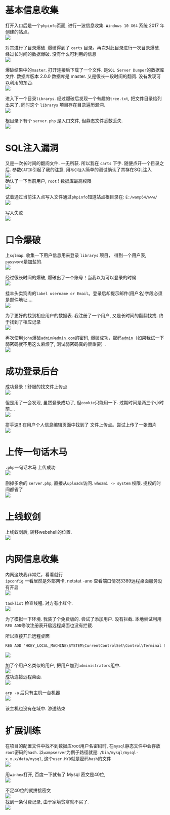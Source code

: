 基本信息收集
======

打开入口后是一个`phpinfo`页面, 进行一波信息收集. `Windows 10 X64` 系统 2017 年 创建的站点。  
[![](https://shs3.b.qianxin.com/attack_forum/2021/07/attach-8984eb390388f8f5001fd0453cc8f9a206060ddd.png)](https://shs3.b.qianxin.com/attack_forum/2021/07/attach-8984eb390388f8f5001fd0453cc8f9a206060ddd.png)

对其进行了目录爆破. 爆破得到了 `carts` 目录。再次对此目录进行一次目录爆破. 经过长时间的数据爆破. 没有什么可利用的信息  
[![](https://shs3.b.qianxin.com/attack_forum/2021/07/attach-cf63f0e61c15229522e1178e043952d7c6f70e29.png)](https://shs3.b.qianxin.com/attack_forum/2021/07/attach-cf63f0e61c15229522e1178e043952d7c6f70e29.png)

爆破结果中的`master`. 打开连接后下载了一个文件. 是`SQL Server Dumper`的数据库文件. 数据库版本 2.0.0 数据库是 master. 又是很长一段时间的翻阅. 没有发现可以利用的东西.  
[![](https://shs3.b.qianxin.com/attack_forum/2021/07/attach-953524d77ca5b7bd6c680c6a23e3c990dd7a6bb0.png)](https://shs3.b.qianxin.com/attack_forum/2021/07/attach-953524d77ca5b7bd6c680c6a23e3c990dd7a6bb0.png)

进入下一个目录`librarys`. 经过爆破后发现一个有趣的`tree.txt`, 把文件目录给列出来了. 同时这个 `librarys` 项目存在目录遍历漏洞.  
[![](https://shs3.b.qianxin.com/attack_forum/2021/07/attach-0e9f0be03896114e84c3c5e956ac3fab0364f9a7.png)](https://shs3.b.qianxin.com/attack_forum/2021/07/attach-0e9f0be03896114e84c3c5e956ac3fab0364f9a7.png)

根目录下有个 `server.php` 是入口文件, 但静态文件悉数丢失.  
[![](https://shs3.b.qianxin.com/attack_forum/2021/07/attach-2e20ca3bd7dcc48f2e3f0e49e3de047013ba908d.png)](https://shs3.b.qianxin.com/attack_forum/2021/07/attach-2e20ca3bd7dcc48f2e3f0e49e3de047013ba908d.png)

SQL注入漏洞
=======

又是一次长时间的翻阅文件. 一无所获. 所以我在 `carts` 下手. 随便点开一个目录之后. 参数`CATID`引起了我的注意, 用`布尔注入`简单的测试确认了其存在SQL注入  
[![](https://shs3.b.qianxin.com/attack_forum/2021/07/attach-9ba8936cda5ba45268a28536adf70e22f2c8f603.png)](https://shs3.b.qianxin.com/attack_forum/2021/07/attach-9ba8936cda5ba45268a28536adf70e22f2c8f603.png)  
确认了一下当前用户, `root` ! 数据库最高权限  
[![](https://shs3.b.qianxin.com/attack_forum/2021/07/attach-5846099e0bbcf69412c64eb32cee4f75926f837d.png)](https://shs3.b.qianxin.com/attack_forum/2021/07/attach-5846099e0bbcf69412c64eb32cee4f75926f837d.png)

试着通过当前注入点写入文件通过`phpinfo`知道站点根目录在: `E:/wamp64/www/`  
[![](https://shs3.b.qianxin.com/attack_forum/2021/07/attach-c46a3c1d4d3f340b0227d2806fd08cd7ab57d5dc.png)](https://shs3.b.qianxin.com/attack_forum/2021/07/attach-c46a3c1d4d3f340b0227d2806fd08cd7ab57d5dc.png)

写入失败  
[![](https://shs3.b.qianxin.com/attack_forum/2021/07/attach-0ce5841acf78f5b910780c9dc6ac740e059f7542.png)](https://shs3.b.qianxin.com/attack_forum/2021/07/attach-0ce5841acf78f5b910780c9dc6ac740e059f7542.png)

口令爆破
====

上`sqlmap`. 收集一下用户信息用来登录 `librarys` 项目， 得到一个用户表, `password`是加盐的.  
[![](https://shs3.b.qianxin.com/attack_forum/2021/07/attach-b3ed8fee767cae9af4e851c8e0d2842629ca73bb.png)](https://shs3.b.qianxin.com/attack_forum/2021/07/attach-b3ed8fee767cae9af4e851c8e0d2842629ca73bb.png)

经过很长时间的爆破, 爆破出了一个账号！当我以为可以登录的时候  
[![](https://shs3.b.qianxin.com/attack_forum/2021/07/attach-3ed7249aa2e678a1ab1e6049a29baea36c8714ba.png)](https://shs3.b.qianxin.com/attack_forum/2021/07/attach-3ed7249aa2e678a1ab1e6049a29baea36c8714ba.png)

挂羊头卖狗肉的`label username or Email`。登录后却提示邮件(用户名)字段必须是邮件地址....  
[![](https://shs3.b.qianxin.com/attack_forum/2021/07/attach-0230c5775d702869ed1555f923c70d8c5a99fd02.png)](https://shs3.b.qianxin.com/attack_forum/2021/07/attach-0230c5775d702869ed1555f923c70d8c5a99fd02.png)

为了更好的找到相应用户的数据表. 我注册了一个用户, 又是长时间的翻翻找找. 终于找到了相应记录  
[![](https://shs3.b.qianxin.com/attack_forum/2021/07/attach-8ac814ada79fafb9f03832a761d3a2f2fcbab7a7.png)](https://shs3.b.qianxin.com/attack_forum/2021/07/attach-8ac814ada79fafb9f03832a761d3a2f2fcbab7a7.png)

再次使用`john`爆破`admin@admin.com`的密码, 爆破成功，密码`admin`（如果我试一下弱密码就不用这么麻烦了, 测试弱密码真的很重要）.  
[![](https://shs3.b.qianxin.com/attack_forum/2021/07/attach-6ff0d326402a80e65828d15a7ad35de4f73232e0.png)](https://shs3.b.qianxin.com/attack_forum/2021/07/attach-6ff0d326402a80e65828d15a7ad35de4f73232e0.png)

成功登录后台
======

成功登录！舒服的找文件上传点  
[![](https://shs3.b.qianxin.com/attack_forum/2021/07/attach-e2d18cc8bec7d0263f6000a506d04e7d8a321d93.png)](https://shs3.b.qianxin.com/attack_forum/2021/07/attach-e2d18cc8bec7d0263f6000a506d04e7d8a321d93.png)

但是用了一会发现, 虽然登录成功了, 但`cookie`只能用一下. 过期时间是两三个小时前....  
[![](https://shs3.b.qianxin.com/attack_forum/2021/07/attach-199d250bbd4b57832cfdbbf78cc91f4936956168.png)](https://shs3.b.qianxin.com/attack_forum/2021/07/attach-199d250bbd4b57832cfdbbf78cc91f4936956168.png)

拼手速!! 在用户个人信息编辑页面中找到了 文件上传点。尝试上传了一张图片  
[![](https://shs3.b.qianxin.com/attack_forum/2021/07/attach-9669927b7776dbbe91e5d52784151e966b6a3984.png)](https://shs3.b.qianxin.com/attack_forum/2021/07/attach-9669927b7776dbbe91e5d52784151e966b6a3984.png)

上传一句话木马
=======

`.php`一句话木马 上传成功  
[![](https://shs3.b.qianxin.com/attack_forum/2021/07/attach-b266c276a9861b3794269eda56bce2b04e707597.png)](https://shs3.b.qianxin.com/attack_forum/2021/07/attach-b266c276a9861b3794269eda56bce2b04e707597.png)

删掉多余的 `server.php`, 直接从`uploads`访问. `whoami -> system` 权限. 提权的时间都省了  
[![](https://shs3.b.qianxin.com/attack_forum/2021/07/attach-6bc69b93f9a0d5f93cf247e12d4b54365f69156f.png)](https://shs3.b.qianxin.com/attack_forum/2021/07/attach-6bc69b93f9a0d5f93cf247e12d4b54365f69156f.png)

上线蚁剑
====

上线蚁剑后, 转移webshell的位置.  
[![](https://shs3.b.qianxin.com/attack_forum/2021/07/attach-2ec7c84d3caa0c883ae35d47c94f9eac733a193f.png)](https://shs3.b.qianxin.com/attack_forum/2021/07/attach-2ec7c84d3caa0c883ae35d47c94f9eac733a193f.png)

内网信息收集
======

内网这块我非常烂，看看就行  
`ipconfig` 一看居然是外部网卡, netstat -ano 查看端口情况3389远程桌面服务没有开启  
[![](https://shs3.b.qianxin.com/attack_forum/2021/07/attach-105da83bb60078ef8b438cb1fbcb74ec09224c6c.png)](https://shs3.b.qianxin.com/attack_forum/2021/07/attach-105da83bb60078ef8b438cb1fbcb74ec09224c6c.png)

`tasklist` 检查线程. 对方有小红伞.  
[![](https://shs3.b.qianxin.com/attack_forum/2021/07/attach-732f8a4d07edd2ab8526a8af715be6aa9603f983.png)](https://shs3.b.qianxin.com/attack_forum/2021/07/attach-732f8a4d07edd2ab8526a8af715be6aa9603f983.png)

为了模拟一下环境. 我装了个免费版的. 尝试了添加用户. 没有拦截. 本地尝试利用`REG ADD`修改注册表开启远程桌面也没有拦截.

所以直接开启远程桌面

```shell
REG ADD "HKEY_LOCAL_MACHINE\SYSTEM\CurrentControlSet\Control\Terminal Server" /v fDenyTSConnections /t REG_DWORD /d 00000000 /f
```

[![](https://shs3.b.qianxin.com/attack_forum/2021/07/attach-11a3940f6ea83778ac17e3751f06a6b34751a30a.png)](https://shs3.b.qianxin.com/attack_forum/2021/07/attach-11a3940f6ea83778ac17e3751f06a6b34751a30a.png)

加了个用户名类似的用户, 把用户加到`administrators`组中.  
[![](https://shs3.b.qianxin.com/attack_forum/2021/07/attach-9692b1748830c5e86113acda1d76706520f03a3b.png)](https://shs3.b.qianxin.com/attack_forum/2021/07/attach-9692b1748830c5e86113acda1d76706520f03a3b.png)  
成功连接远程桌面.  
[![](https://shs3.b.qianxin.com/attack_forum/2021/07/attach-100401283424607bdafc150686d8ac28f08a0380.png)](https://shs3.b.qianxin.com/attack_forum/2021/07/attach-100401283424607bdafc150686d8ac28f08a0380.png)

`arp -a` 后只有主机一台机器  
[![](https://shs3.b.qianxin.com/attack_forum/2021/07/attach-5b05eb47d58b4e2b1f664c382eb90a1c4e092b53.png)](https://shs3.b.qianxin.com/attack_forum/2021/07/attach-5b05eb47d58b4e2b1f664c382eb90a1c4e092b53.png)

该主机也没有在域中. 渗透结束

扩展训练
====

在项目的配置文件中找不到数据库root用户名密码时, 在`mysql`静态文件中会存放`root`密码的`hash`. 以`wampserver`为例子路径就是: `/bin/mysql/mysql-x.x.x/data/mysql`, 这个`user.MYD`就是密码`hash`的文件  
[![](https://shs3.b.qianxin.com/attack_forum/2021/07/attach-02655042d6e6bc30a3fc6dbe5ef945470ea96917.png)](https://shs3.b.qianxin.com/attack_forum/2021/07/attach-02655042d6e6bc30a3fc6dbe5ef945470ea96917.png)

用`winhex`打开, 百度一下就有了 Mysql 密文是40位,  
[![](https://shs3.b.qianxin.com/attack_forum/2021/07/attach-d12ea49f559426db011bae97721118899901dd7a.png)](https://shs3.b.qianxin.com/attack_forum/2021/07/attach-d12ea49f559426db011bae97721118899901dd7a.png)

不足40位的就拼接密文  
[![](https://shs3.b.qianxin.com/attack_forum/2021/07/attach-f2ac523816f8009b81b118294a75022aa37267fa.png)](https://shs3.b.qianxin.com/attack_forum/2021/07/attach-f2ac523816f8009b81b118294a75022aa37267fa.png)  
找到一条付费记录, 由于家境贫寒就不买了.  
[![](https://shs3.b.qianxin.com/attack_forum/2021/07/attach-bca26c4841842c58fbb64420edf1c38fe55cb619.png)](https://shs3.b.qianxin.com/attack_forum/2021/07/attach-bca26c4841842c58fbb64420edf1c38fe55cb619.png)